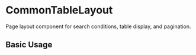 # CommonTableLayout

Page layout component for search conditions, table display, and pagination.

## Basic Usage

<demo vue="ui/CommonTableLayout/basic.vue" />
